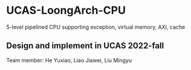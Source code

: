 # UCAS-LoongArch-CPU
5-level pipelined CPU supporting exception, virtual memory, AXI, cache
## Design and implement in UCAS 2022-fall
Team member: He Yuxiao, Liao Jiawei, Liu Mingyu
